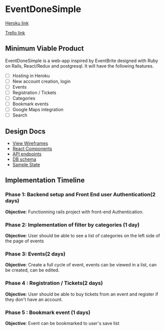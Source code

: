 # EventDoneSimple

[Heroku link][heroku]

[Trello link][trello]

[heroku]: http://eventdonesimple.herokuapp.com
[trello]: https://trello.com/b/emWOxUy7/eventdonesimple

## Minimum Viable Product

EventDoneSimple is a web-app inspired by EventBrite designed with Ruby on Rails, React/Redux and postgresql. It will have the following features.

- [ ] Hosting in Heroku
- [ ] New account creation, login
- [ ] Events
- [ ] Registration / Tickets
- [ ] Categories
- [ ] Bookmark events
- [ ] Google Maps integration
- [ ] Search

## Design Docs
* [View Wireframes][wireframes]
* [React Components][components]
* [API endpoints][api-endpoints]
* [DB schema][schema]
* [Sample State][sample-state]

[wireframes]: wireframes
[components]: component-hiearchy.md
[sample-state]: sample-state.md
[api-endpoints]: api-endpoints.md
[schema]:schema.md

## Implementation Timeline

### Phase 1: Backend setup and Front End user Authentication(2 days)

**Objective**: Functionning rails project with front-end Authentication.

### Phase 2:  Implementation of filter by categories (1 day)

**Objective**: User should be able to see a list of categories on the left side of the page of events

### Phase 3: Events(2 days)

**Objective**: Create a full cycle of event, events can be viewed in a list, can be created, can be edited.

### Phase 4 : Registration / Tickets(2 days)

**Objective**: User should be able to buy tickets from an event and register if they don't have an account.

### Phase 5 : Bookmark event (1 days)

**Objective**: Event can be bookmarked to user's save list
